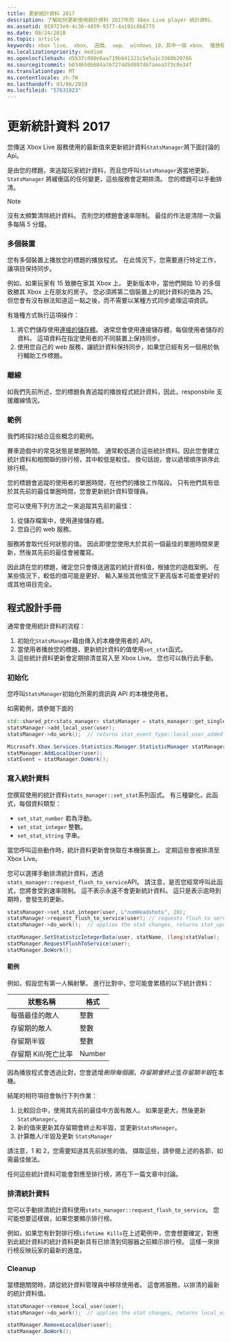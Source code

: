 ```yaml
---
title: 更新統計資料 2017
description: 了解如何更新使用統計資料 2017年的 Xbox Live player 統計資料。
ms.assetid: 019723e9-4c36-4059-9377-4a191c8b8775
ms.date: 08/24/2018
ms.topic: article
keywords: xbox live、 xbox、 遊戲、 uwp、 windows 10，其中一個 xbox、 播放程式統計資料，統計資料 2017
ms.localizationpriority: medium
ms.openlocfilehash: d5b37c008e6aa719b641321c5e5a1c3360b20786
ms.sourcegitcommit: b034650b684a767274d5d88746faeea373c8e34f
ms.translationtype: MT
ms.contentlocale: zh-TW
ms.lasthandoff: 03/06/2019
ms.locfileid: "57631823"
---
```

# <a name="updating-stats-2017"></a>更新統計資料 2017

您傳送 Xbox Live 服務使用的最新值來更新統計資料`StatsManager`將下面討論的 Api。

是由您的標題，來追蹤玩家統計資料，而且您呼叫`StatsManager`適當地更新。  `StatsManager` 將緩衝區的任何變更，這些服務會定期排清。  您的標題可以手動排清。

> [!NOTE]
> 沒有太頻繁清除統計資料。  否則您的標題會速率限制。  最佳的作法是清除一次最多每隔 5 分鐘。

### <a name="multiple-devices"></a>多個裝置

您有多個裝置上播放您的標題的播放程式。  在此情況下，您需要進行特定工作，讓項目保持同步。

例如，如果玩家有 15 致勝在家其 Xbox 上。  更新版本中，當他們開始 10 的多個致勝其 Xbox 上在朋友的房子。  您必須將第二個裝置上的統計資料的值為 25。  但您會有沒有辦法知道這一點之後，而不需要以某種方式同步處理這項資訊。

有幾種方式執行這項操作：

1. 將它們儲存使用[連接的儲存體](../storage-platform/connected-storage/connected-storage-technical-overview.md)。  通常您會使用連接儲存體，每個使用者儲存的資料。  這項資料在指定使用者的不同裝置上保持同步。
2. 使用您自己的 web 服務，讓統計資料保持同步，如果您已經有另一個用於執行輔助工作標題。

### <a name="offline"></a>離線

如我們先前所述，您的標題負責追蹤的播放程式統計資料，因此，responsbile 支援離線情況。 

### <a name="examples"></a>範例

我們將探討結合這些概念的範例。

賽車遊戲中的常見狀態是單圈時間。  通常較低適合這些統計資料。因此您會建立統計資料和相關聯的排行榜，其中較低是較佳。  換句話說，會以遞增順序排序此排行榜。

您的標題會追蹤的使用者的單圈時間，在他們的播放工作階段。  只有他們具有低於其先前的最佳單圈時間，您會更新統計資料管理員。

您可以使用下列方法之一來追蹤其先前的最佳：
1. 從儲存檔案中，使用連接儲存體。
2. 您自己的 web 服務。

服務將會取代任何狀態的值。  因此即使您使用大於其前一個最佳的單圈時間來更新，然後其先前的最佳會被覆寫。

因此請在您的標題，確定您只會傳送適當的統計資料值，根據您的遊戲案例。  在某些情況下，較低的值可能是更好、 輸入某些其他情況下更高版本可能會更好的或其他項目完全。

## <a name="programming-guide"></a>程式設計手冊

通常會使用統計資料的流程：

1. 初始化`StatsManager`藉由傳入的本機使用者的 API。
1. 當使用者播放您的標題，更新統計資料的值使用`set_stat`函式。
1. 這些統計資料更新會定期排清並寫入至 Xbox Live。  您也可以執行此手動。

### <a name="initialization"></a>初始化

您呼叫`StatsManager`初始化所需的資訊與 API 的本機使用者。

如需範例，請參閱下面的

```cpp
std::shared_ptr<stats_manager> statsManager = stats_manager::get_singleton_instance();
statsManager->add_local_user(user);
statsManager->do_work();  // returns stat_event_type::local_user_added
```

```csharp
Microsoft.Xbox.Services.Statistics.Manager.StatisticManager statManager = StatisticManager.SingletonInstance;
statManager.AddLocalUser(user);
statEvent = statManager.DoWork();
```

### <a name="writing-stats"></a>寫入統計資料

您撰寫使用的統計資料`stats_manager::set_stat`系列函式。  有三種變化，此函式，每個資料類型：

* `set_stat_number` 若為浮動。
* `set_stat_integer` 整數。
* `set_stat_string` 字串。

當您呼叫這些動作時，統計資料更新會快取在本機裝置上。  定期這些會被排清至 Xbox Live。

您可以選擇手動排清統計資料，透過`stats_manager::request_flush_to_service`API。  請注意，是否您經常呼叫此函式，您將會受到速率限制。  這不表示永遠不會更新統計資料。  這只是表示逾時到期時，會發生的更新。

```cpp
statsManager->set_stat_integer(user, L"numHeadshots", 20);
statsManager->request_flush_to_service(user); // requests flush to service, performs a do_work
statsManager->do_work();  // applies the stat changes, returns stat_update_complete after flush to service
```

```csharp
statManager.SetStatisticIntegerData(user, statName, (long)statValue);
statManager.RequestFlushToService(user);
statManager.DoWork();
```

#### <a name="example"></a>範例

例如，假設您有第一人稱射擊。  進行比對中，您可能會累積的以下統計資料：

| 狀態名稱 | 格式 |
|-----------|--------|
| 每循最佳的敵人 | 整數 |
| 存留期的敵人 | 整數 |
| 存留期半毀 | 整數 |
| 存留期 Kill/死亡比率 | Number |

因為播放程式會透過比對，您會遞增*刪除每個圓*，*存留期會終止*並*存留期半毀*在本機。

結尾的相符項目會執行下列作業：
1. 比較回合中，使用其先前的最佳中方面有敵人。  如果是更大，然後更新`StatsManager`。
2. 新的值來更新其存留期會終止和半毀，並更新`StatsManager`。
3. 計算敵人/半毀及更新 `StatsManager`

請注意，1 和 2，您需要知道其先前狀態的值。  擷取這些，請參閱上述的各節，如需最佳做法。

任何這些統計資料可能會對應至排行榜，將在下一篇文章中討論。

### <a name="flushing-stats"></a>排清統計資料

您可以手動排清統計資料使用`stats_manager::request_flush_to_service`。  您可能想要這樣做，如果您要顯示排行榜。

例如，如果您有針對排行榜`Lifetime Kills`在上述範例中，您會想要確定，對應到此統計資料的統計資料更新具有已排清到伺服器之前顯示排行榜。  這樣一來排行榜反映玩家的最新的進度。

### <a name="cleanup"></a>Cleanup
當標題關閉時，請從統計資料管理員中移除使用者。 這會將服務，以排清的最新的統計資料值。

```cpp
statsManager->remove_local_user(user);
statsManager->do_work();  // applies the stat changes, returns local_user_removed after flush to service
```

```csharp
statManager.RemoveLocalUser(user);
statManager.DoWork();
```
